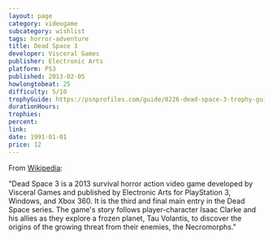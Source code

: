 ```yaml
---
layout: page
category: videogame
subcategory: wishlist
tags: horror-adventure
title: Dead Space 3
developer: Visceral Games
publisher: Electronic Arts
platform: PS3
published: 2013-02-05
howlongtobeat: 25
difficulty: 5/10
trophyGuide: https://psnprofiles.com/guide/8226-dead-space-3-trophy-guide
durationHours:
trophies:
percent:
link:
date: 1991-01-01
price: 12
---
```


From [Wikipedia](https://en.wikipedia.org/wiki/Dead_Space_3):

"Dead Space 3 is a 2013 survival horror action video game developed by Visceral Games and published by Electronic Arts for PlayStation 3, Windows, and Xbox 360. It is the third and final main entry in the Dead Space series. The game's story follows player-character Isaac Clarke and his allies as they explore a frozen planet, Tau Volantis, to discover the origins of the growing threat from their enemies, the Necromorphs."
